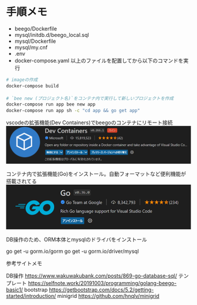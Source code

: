# 手順メモ

- beego/Dockerfile
- mysql/initdb.d/beego_local.sql
- mysql/Dockerfile
- mysql/my.cnf
- .env
- docker-compose.yaml
以上のファイルを配置してから以下のコマンドを実行

```sh
# imageの作成
docker-compose build

# `bee new (プロジェクト名)`をコンテナ内で実行して新しいプロジェクトを作成
docker-compose run app bee new app
docker-compose run app sh -c "cd app && go get app"
```

vscodeの拡張機能(Dev Containers)でbeegoのコンテナにリモート接続
![Dev Containers](./image/拡張機能_Dev_Containers.png)

コンテナ内で拡張機能(Go)をインストール。自動フォーマットなど便利機能が搭載されてる
![Go](./image/拡張機能_Go.png)

DB操作のため、ORM本体とmysqlのドライバをインストール

go get -u gorm.io/gorm
go get -u gorm.io/driver/mysql



参考サイトメモ

DB操作
https://www.wakuwakubank.com/posts/869-go-database-sql/
テンプレート
https://selfnote.work/20191003/programming/golang-beego-basic1/
bootstrap
https://getbootstrap.com/docs/5.2/getting-started/introduction/
minigrid
https://github.com/hnqlv/minigrid